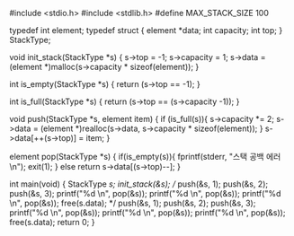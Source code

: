 #include <stdio.h>
#include <stdlib.h>
#define MAX_STACK_SIZE 100

typedef int element;
typedef struct {
  element *data;
  int capacity;
  int top;
} StackType;

void init_stack(StackType *s)
{
  s->top = -1;
  s->capacity = 1;
  s->data = (element *)malloc(s->capacity * sizeof(element));
}

int is_empty(StackType *s)
{
  return (s->top == -1);
}

int is_full(StackType *s)
{
  return (s->top == (s->capacity -1));
}

void push(StackType *s, element item)
{
  if (is_full(s)){
    s->capacity *= 2;
    s->data = (element *)realloc(s->data, s->capacity * sizeof(element));
  }
  s->data[++(s->top)] = item;
}

element pop(StackType *s)
{
  if(is_empty(s)){
    fprintf(stderr, "스택 공백 에러\n");
    exit(1);
  }
  else return s->data[(s->top)--];
}

int main(void)
{
  StackType *s;
  init_stack(&s);
  /*
  push(&s, 1);
  push(&s, 2);
  push(&s, 3);
  printf("%d \n", pop(&s));
  printf("%d \n", pop(&s));
  printf("%d \n", pop(&s));
  free(s.data);
  */
  push(&s, 1);
  push(&s, 2);
  push(&s, 3);
  printf("%d \n", pop(&s));
  printf("%d \n", pop(&s));
  printf("%d \n", pop(&s));
  free(s.data);
  return 0;
}
